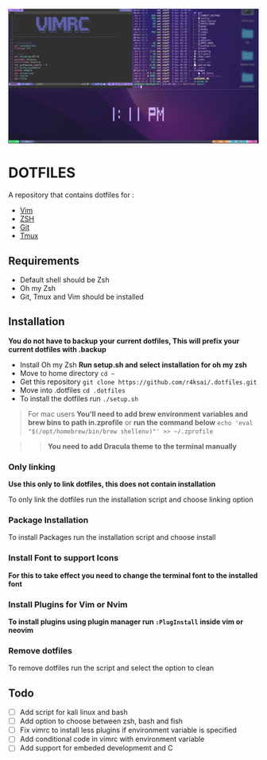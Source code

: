 ![cover](./images/screenshot.png)

# DOTFILES

A repository that contains dotfiles for :

- [Vim](.vimrc)
- [ZSH](.zshrc)
- [Git](.gitconfig)
- [Tmux](.tmux.conf)

## Requirements

- Default shell should be Zsh
- Oh my Zsh
- Git, Tmux and Vim should be installed

## Installation

**You do not have to backup your current dotfiles, This will prefix your current dotfiles with .backup**

- Install Oh my Zsh **Run setup.sh and select installation for oh my zsh**
- Move to home directory `cd ~`
- Get this repository `git clone https://github.com/r4ksai/.dotfiles.git`
- Move into .dotfiles `cd .dotfiles`
- To install the dotfiles run `./setup.sh`

> For mac users **You'll need to add brew environment variables and brew bins to path  in.zprofile** or **run the command below**
`echo 'eval "$(/opt/homebrew/bin/brew shellenv)"' >> ~/.zprofile`

>> **You need to add Dracula theme to the terminal manually**

### Only linking

**Use this only to link dotfiles, this does not contain installation**

To only link the dotfiles run the installation script and choose linking option

### Package Installation

To install Packages run the installation script and choose install

### Install Font to support Icons

**For this to take effect you need to change the terminal font to the installed font**

### Install Plugins for Vim or Nvim

**To install plugins using plugin manager run `:PlugInstall` inside vim or neovim**

### Remove dotfiles

To remove dotfiles run the script and select the option to clean

## Todo

- [ ] Add script for kali linux and bash
- [ ] Add option to choose between zsh, bash and fish
- [ ] Fix vimrc to install less plugins if environment variable is specified
- [ ] Add conditional code in vimrc with environment variable
- [ ] Add support for embeded developmemt and C
